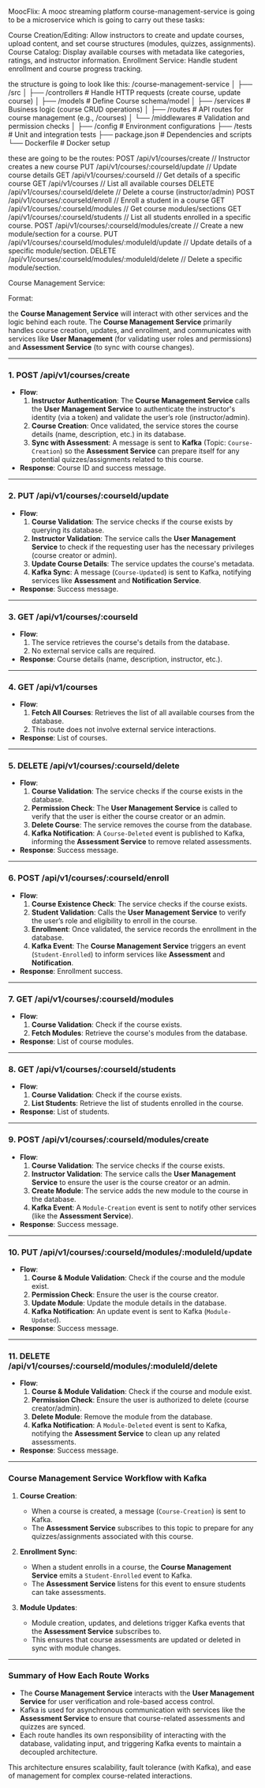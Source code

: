 MoocFlix: A mooc streaming platform
course-management-service is going to be a microservice which is going to carry out these tasks:

Course Creation/Editing: Allow instructors to create and update courses, upload content, and set course structures (modules, quizzes, assignments).
Course Catalog: Display available courses with metadata like categories, ratings, and instructor information.
Enrollment Service: Handle student enrollment and course progress tracking​.

the structure is going to look like this:
/course-management-service
│
├── /src
│   ├── /controllers         # Handle HTTP requests (create course, update course)
│   ├── /models              # Define Course schema/model
│   ├── /services            # Business logic (course CRUD operations)
│   ├── /routes              # API routes for course management (e.g., /courses)
│   └── /middlewares         # Validation and permission checks
│
├── /config                  # Environment configurations
├── /tests                   # Unit and integration tests
├── package.json             # Dependencies and scripts
└── Dockerfile               # Docker setup


these are going to be the routes:
POST   /api/v1/courses/create                                     // Instructor creates a new course
PUT    /api/v1/courses/:courseId/update                           // Update course details
GET    /api/v1/courses/:courseId                                  // Get details of a specific course
GET    /api/v1/courses                                            // List all available courses
DELETE /api/v1/courses/:courseId/delete                           // Delete a course (instructor/admin)
POST   /api/v1/courses/:courseId/enroll                           // Enroll a student in a course
GET    /api/v1/courses/:courseId/modules                          // Get course modules/sections
GET /api/v1/courses/:courseId/students                            // List all students enrolled in a specific course.
POST /api/v1/courses/:courseId/modules/create                     // Create a new module/section for a course.
PUT /api/v1/courses/:courseId/modules/:moduleId/update            // Update details of a specific module/section.
DELETE /api/v1/courses/:courseId/modules/:moduleId/delete         // Delete a specific module/section.



Course Management Service:


Format:

the **Course Management Service** will interact with other services and the logic behind each route. The **Course Management Service** primarily handles course creation, updates, and enrollment, and communicates with services like **User Management** (for validating user roles and permissions) and **Assessment Service** (to sync with course changes).

---

### 1. **POST /api/v1/courses/create**
- **Flow**:
  1. **Instructor Authentication**: The **Course Management Service** calls the **User Management Service** to authenticate the instructor's identity (via a token) and validate the user’s role (instructor/admin).
  2. **Course Creation**: Once validated, the service stores the course details (name, description, etc.) in its database.
  3. **Sync with Assessment**: A message is sent to **Kafka** (Topic: `Course-Creation`) so the **Assessment Service** can prepare itself for any potential quizzes/assignments related to this course.
- **Response**: Course ID and success message.

---

### 2. **PUT /api/v1/courses/:courseId/update**
- **Flow**:
  1. **Course Validation**: The service checks if the course exists by querying its database.
  2. **Instructor Validation**: The service calls the **User Management Service** to check if the requesting user has the necessary privileges (course creator or admin).
  3. **Update Course Details**: The service updates the course's metadata.
  4. **Kafka Sync**: A message (`Course-Updated`) is sent to Kafka, notifying services like **Assessment** and **Notification Service**.
- **Response**: Success message.

---

### 3. **GET /api/v1/courses/:courseId**
- **Flow**:
  1. The service retrieves the course's details from the database.
  2. No external service calls are required.
- **Response**: Course details (name, description, instructor, etc.).

---

### 4. **GET /api/v1/courses**
- **Flow**:
  1. **Fetch All Courses**: Retrieves the list of all available courses from the database.
  2. This route does not involve external service interactions.
- **Response**: List of courses.

---

### 5. **DELETE /api/v1/courses/:courseId/delete**
- **Flow**:
  1. **Course Validation**: The service checks if the course exists in the database.
  2. **Permission Check**: The **User Management Service** is called to verify that the user is either the course creator or an admin.
  3. **Delete Course**: The service removes the course from the database.
  4. **Kafka Notification**: A `Course-Deleted` event is published to Kafka, informing the **Assessment Service** to remove related assessments.
- **Response**: Success message.

---

### 6. **POST /api/v1/courses/:courseId/enroll**
- **Flow**:
  1. **Course Existence Check**: The service checks if the course exists.
  2. **Student Validation**: Calls the **User Management Service** to verify the user’s role and eligibility to enroll in the course.
  3. **Enrollment**: Once validated, the service records the enrollment in the database.
  4. **Kafka Event**: The **Course Management Service** triggers an event (`Student-Enrolled`) to inform services like **Assessment** and **Notification**.
- **Response**: Enrollment success.

---

### 7. **GET /api/v1/courses/:courseId/modules**
- **Flow**:
  1. **Course Validation**: Check if the course exists.
  2. **Fetch Modules**: Retrieve the course's modules from the database.
- **Response**: List of course modules.

---

### 8. **GET /api/v1/courses/:courseId/students**
- **Flow**:
  1. **Course Validation**: Check if the course exists.
  2. **List Students**: Retrieve the list of students enrolled in the course.
- **Response**: List of students.

---

### 9. **POST /api/v1/courses/:courseId/modules/create**
- **Flow**:
  1. **Course Validation**: The service checks if the course exists.
  2. **Instructor Validation**: The service calls the **User Management Service** to ensure the user is the course creator or an admin.
  3. **Create Module**: The service adds the new module to the course in the database.
  4. **Kafka Event**: A `Module-Creation` event is sent to notify other services (like the **Assessment Service**).
- **Response**: Success message.

---

### 10. **PUT /api/v1/courses/:courseId/modules/:moduleId/update**
- **Flow**:
  1. **Course & Module Validation**: Check if the course and the module exist.
  2. **Permission Check**: Ensure the user is the course creator.
  3. **Update Module**: Update the module details in the database.
  4. **Kafka Notification**: An update event is sent to Kafka (`Module-Updated`).
- **Response**: Success message.

---

### 11. **DELETE /api/v1/courses/:courseId/modules/:moduleId/delete**
- **Flow**:
  1. **Course & Module Validation**: Check if the course and module exist.
  2. **Permission Check**: Ensure the user is authorized to delete (course creator/admin).
  3. **Delete Module**: Remove the module from the database.
  4. **Kafka Notification**: A `Module-Deleted` event is sent to Kafka, notifying the **Assessment Service** to clean up any related assessments.
- **Response**: Success message.

---

### Course Management Service Workflow with Kafka

1. **Course Creation**:
   - When a course is created, a message (`Course-Creation`) is sent to Kafka.
   - The **Assessment Service** subscribes to this topic to prepare for any quizzes/assignments associated with this course.

2. **Enrollment Sync**:
   - When a student enrolls in a course, the **Course Management Service** emits a `Student-Enrolled` event to Kafka.
   - The **Assessment Service** listens for this event to ensure students can take assessments.

3. **Module Updates**:
   - Module creation, updates, and deletions trigger Kafka events that the **Assessment Service** subscribes to.
   - This ensures that course assessments are updated or deleted in sync with module changes.

---

### Summary of How Each Route Works

- The **Course Management Service** interacts with the **User Management Service** for user verification and role-based access control.
- Kafka is used for asynchronous communication with services like the **Assessment Service** to ensure that course-related assessments and quizzes are synced.
- Each route handles its own responsibility of interacting with the database, validating input, and triggering Kafka events to maintain a decoupled architecture.

This architecture ensures scalability, fault tolerance (with Kafka), and ease of management for complex course-related interactions.